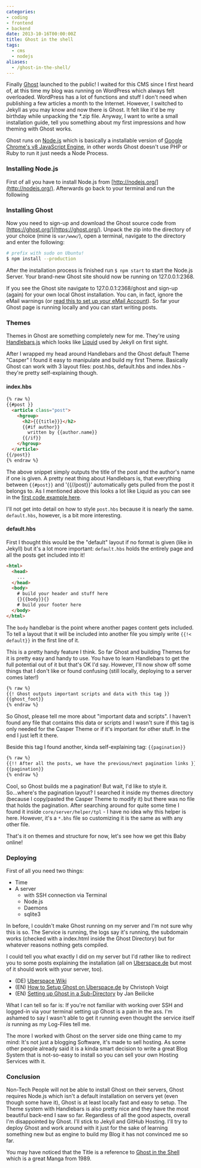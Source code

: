 ```yaml
---
categories:
- coding
- frontend
- backend
date: 2013-10-16T00:00:00Z
title: Ghost in the shell
tags:
  - cms
  - nodejs
aliases:
  - /ghost-in-the-shell/
---
```


Finally [Ghost](http://ghost.org) launched to the public! I waited for this CMS since I first heard of, at this time my blog was running on WordPress which always felt overloaded. WordPress has a lot of functions and stuff I don't need when publishing a few articles a month to the Internet. However, I switched to Jekyll as you may know and now there is Ghost. It felt like it'd be my birthday while unpacking the *.zip file. Anyway, I want to write a small installation guide, tell you something about my first impressions and how theming with Ghost works.

Ghost runs on [Node.js](http://nodejs.org) which is basically a installable version of [Google Chrome's v8 JavaScript Engine](https://code.google.com/p/v8/), in other words Ghost doesn't use PHP or Ruby to run it just needs a Node Process.

### Installing Node.js
First of all you have to install Node.js from [http://nodejs.org/](http://nodejs.org/). Afterwards go back to your terminal and run the following

### Installing Ghost
Now you need to sign-up and download the Ghost source code from [https://ghost.org/](https://ghost.org/). Unpack the zip into the directory of your choice (mine is `var/www/`), open a terminal, navigate to the directory and enter the following:

```bash 
# prefix with sudo on Ubuntu!
$ npm install --production
```

After the installation process is finished run `$ npm start` to start the Node.js Server. Your brand-new Ghost site should now be running on 127.0.0.1:2368.

If you see the Ghost site navigate to 127.0.0.1:2368/ghost and sign-up (again) for your own local Ghost installation. You can, in fact, ignore the eMail warnings (or [read this to set up your eMail Account](http://docs.ghost.org/mail)).
So far your Ghost page is running locally and you can start writing posts.

### Themes
Themes in Ghost are something completely new for me. They're using [Handlebars.js](http://handlebarsjs.com/) which looks like [Liquid](http://docs.shopify.com/themes/liquid-basics) used by Jekyll on first sight.

After I wrapped my head around Handlebars and the Ghost default Theme "Casper" I found it easy to manipulate and build my first Theme.
Basically Ghost can work with 3 layout files: post.hbs, default.hbs and index.hbs - they're pretty self-explaining though.

#### index.hbs

```html 
{% raw %}
{{#post }}
  <article class="post">
    <hgroup>
      <h2>{{{title}}}</h2>
      {{#if author}}
        written by {{author.name}}
      {{/if}}
    </hgroup>
  </article>
{{/post}}
{% endraw %}
```

The above snippet simply outputs the title of the post and the author's name if one is given. A pretty neat thing about Handlebars is, that everything between `{{#post}}` and '{{//post}}' automatically gets pulled from the post it belongs to. As I mentioned above this looks a lot like Liquid as you can see in the [first code example here](http://kevingimbel.com/jekyll-guide/layouts/).

I'll not get into detail on how to style `post.hbs` because it is nearly the same. `default.hbs`, however, is a bit more interesting.

#### default.hbs
First I thought this would be the "default" layout if no format is given (like in Jekyll) but it's a lot more important: `default.hbs` holds the entirely page and all the posts get included into it!

```html 
<html>
  <head>
    ...
  </head>
  <body>
    # build your header and stuff here
    {}{{body}}{}
    # build your footer here
  </body>
</html>
```

The `body` handlebar is the point where another pages content gets included. To tell a layout that it will be included into another file you simply write `{{!< default}}` in the first line of it.

This is a pretty handy feature I think. So far Ghost and building Themes for it is pretty easy and handy to use. You have to learn Handlebars to get the full potential out of it but that's OK I'd say. However, I'll now show off some things that I don't like or found confusing (still locally, deploying to a server comes later!)

```html 
{% raw %}
{{! Ghost outputs important scripts and data with this tag }}
{{ghost_foot}}
{% endraw %}
```

So Ghost, please tell me more about "important data and scripts". I haven't found any file that contains this data or scripts and I wasn't sure if this tag is only needed for the Casper Theme or if it's important for other stuff. In the end I just left it there.

Beside this tag I found another, kinda self-explaining tag: `{{pagination}}`    
```html 
{% raw %}
{{!! After all the posts, we have the previous/next pagination links }}
{{pagination}}
{% endraw %}
```

Cool, so Ghost builds me a pagination! But wait, I'd like to style it. So...where's the pagination layout? I searched it inside my themes directory (because I copy/pasted the Casper Theme to modify it) but there was no file that holds the pagination. After searching around for quite some time I found it inside `core/server/helper/tpl` - I have no idea why this helper is here. However, it's a `*.bhs` file so customizing it is the same as with any other file.

That's it on themes and structure for now, let's see how we get this Baby online!

### Deploying

First of all you need two things:

* Time
* A server
  * with SSH connection via Terminal
  * Node.js
  * Daemons
  * sqlite3

In before, I couldn't make Ghost running on my server and I'm not sure why this is so. The Service is running, the logs say it's running, the subdomain works (checked with a index.html inside the Ghost Directory) but for whatever reasons nothing gets compiled.

I could tell you what exactly I did on my server but I'd rather like to redirect you to some posts explaining the installation (all on [Uberspace.de](https://uberspace.de) but most of it should work with your server, too).

* (DE) [Uberspace Wiki](https://uberspace.de/dokuwiki/cool:ghost)
* (EN) [How to Setup Ghost on Uberspace.de](http://christophvoigt.com/how-to-setup-ghost-on-uberspace-de/) by Christoph Voigt
* (EN) [Setting up Ghost in a Sub-Directory](http://ghost.jotbe.io/setting-up-ghost-on-uberspace/) by Jan Beilicke

What I can tell so far is: If you're not familiar with working over SSH and logged-in via your terminal setting up Ghost is a pain in the ass. I'm ashamed to say I wasn't able to get it running even thought the service itself *is* running as my Log-Files tell me.

The more I worked with Ghost on the server side one thing came to my mind: It's not just a blogging Software, it's made to sell hosting. As some other people already said it is a kinda smart decision to write a great Blog System that is not-so-easy to install so you can sell your own Hosting Services with it.

### Conclusion
Non-Tech People will not be able to install Ghost on their servers, Ghost requires Node.js which isn't a default installation on servers yet (even though some have it), Ghost is at least locally fast and easy to setup. The Theme system with Handlebars is also pretty nice and they have the most beautiful back-end I saw so far.
Regardless of all the good aspects, overall I'm disappointed by Ghost. I'll stick to Jekyll and GitHub Hosting. I'll try to deploy Ghost and work around with it just for the sake of learning something new but as engine to build my Blog it has not convinced me so far.

You may have noticed that the Title is a reference to [Ghost in the Shell](http://de.wikipedia.org/wiki/Ghost_in_the_Shell) which is a great Manga from 1989.
